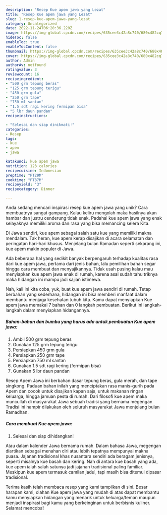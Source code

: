 ```yaml
---
description: "Resep Kue apem jawa yang Lezat"
title: "Resep Kue apem jawa yang Lezat"
slug: 1-resep-kue-apem-jawa-yang-lezat
category: Uncategorized
date: 2022-11-24T06:20:36.220Z
image: https://img-global.cpcdn.com/recipes/635cee3c42a8c740/680x482cq70/kue-apem-jawa-foto-resep-utama.jpg
hideToc: false
enableToc: true
enableTocContent: false
thumbnail: https://img-global.cpcdn.com/recipes/635cee3c42a8c740/680x482cq70/kue-apem-jawa-foto-resep-utama.jpg
cover: https://img-global.cpcdn.com/recipes/635cee3c42a8c740/680x482cq70/kue-apem-jawa-foto-resep-utama.jpg
author: Admin
authorAv: notfound
ratingvalue: 3
reviewcount: 16
recipeingredient:
- "500 grm tepung beras"
- "125 grm tepung terigu"
- "450 grm gula"
- "250 grm tape"
- "750 ml santan"
- "1.5 sdt ragi kering fermipan bisa"
- "5 lbr daun pandan"
recipeinstructions:

- "Selesai dan siap dinikmati!"
categories:
- Resep
tags:
- kue
- apem
- jawa

katakunci: kue apem jawa 
nutrition: 123 calories
recipecuisine: Indonesian
preptime: "PT29M"
cooktime: "PT37M"
recipeyield: "3"
recipecategory: Dinner

---
```





Anda sedang mencari inspirasi resep kue apem jawa yang unik? Cara membuatnya sangat gampang. Kalau keliru mengolah maka hasilnya akan hambar dan justru cenderung tidak enak. Padahal kue apem jawa yang enak selayaknya memiliki aroma dan rasa yang bisa memancing selera Kita.





Di Jawa sendiri, kue apem sebagai salah satu kue yang memiliki makna mendalam. Tak heran, kue apem kerap disajikan di acara selamatan dan peringatan hari-hari khusus. Menjelang bulan Ramadan seperti sekarang ini, kue apem makin populer di Jawa.

Ada beberapa hal yang sedikit banyak berpengaruh terhadap kualitas rasa dari kue apem jawa, pertama dari jenis bahan, lalu pemilihan bahan segar hingga cara membuat dan menyajikannya. Tidak usah pusing kalau mau menyiapkan kue apem jawa enak di rumah, karena asal sudah tahu triknya maka hidangan ini mampu jadi sajian istimewa.






Nah, kali ini kita coba, yuk, buat kue apem jawa sendiri di rumah. Tetap berbahan yang sederhana, hidangan ini bisa memberi manfaat dalam membantu menjaga kesehatan tubuh kita. Kamu dapat menyiapkan Kue apem jawa memakai 7 bahan dan 0 langkah pembuatan. Berikut ini langkah-langkah dalam menyiapkan hidangannya.

<!--inarticleads1-->

##### Bahan-bahan dan bumbu yang harus ada untuk pembuatan Kue apem jawa:

1. Ambil 500 grm tepung beras
1. Gunakan 125 grm tepung terigu
1. Persiapkan 450 grm gula
1. Persiapkan 250 grm tape
1. Persiapkan 750 ml santan
1. Gunakan 1.5 sdt ragi kering (fermipan bisa)
1. Gunakan 5 lbr daun pandan


Resep Apem Jawa ini berbahan dasar tepung beras, gula merah, dan tape singkong. Paduan bahan inilah yang menciptakan rasa manis-gurih pada Apem dan cocok untuk disajikan kapan saja, untuk makanan ringan keluarga, hingga jamuan pesta di rumah. Dari filosofi kue apem maka muncullah di masyarakat Jawa sebuah tradisi yang bernama megengan. Tradisi ini hampir dilakukan oleh seluruh masyarakat Jawa menjelang bulan Ramadhan. 

<!--inarticleads2-->

##### Cara membuat Kue apem jawa:


1. Selesai dan siap dihidangkan!

Atau dalam kalender Jawa bernama rumah. Dalam bahasa Jawa, megengan diartikan sebagai menahan diri atau lebih tepatnya mempunyai makna puasa. Jajanan tradisional khas nusantara sendiri ada beragam jenisnya, seperti misalnya kue basah dan kering. Nah di antara kue basah yang ada, kue apem ialah salah satunya jadi jajanan tradisional paling familiar. Meskipun kue apem termasuk camilan jadul, tapi masih bisa ditemui dipasar tradisional. 

Terima kasih telah membaca resep yang kami tampilkan di sini. Besar harapan kami, olahan Kue apem jawa yang mudah di atas dapat membantu kamu menyiapkan hidangan yang menarik untuk keluarga/teman maupun menjadi inspirasi bagi kamu yang berkeinginan untuk berbisnis kuliner. Selamat mencoba!
